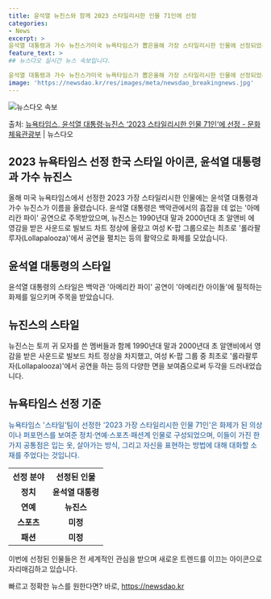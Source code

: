 ```yaml
---
title: 윤석열 뉴진스와 함께 2023 스타일리시한 인물 71인에 선정
categories:
- News
excerpt: >
윤석열 대통령과 가수 뉴진스가미국 뉴욕타임스가 뽑은올해 가장 스타일리시한 인물에 선정되었는데요. 이에 대해 …
feature_text: >
## 뉴스다오 실시간 뉴스 속보입니다.

윤석열 대통령과 가수 뉴진스가미국 뉴욕타임스가 뽑은올해 가장 스타일리시한 인물에 선정되었는데요. 이에 대해 …
image: 'https://newsdao.kr/res/images/meta/newsdao_breakingnews.jpg'
---
```


![뉴스다오 속보](https://newsdao.kr/res/images/meta/newsdao_breakingnews.jpg)

<p>출처: <a href="https://newsdao.kr/2788" rel="dofollow">뉴욕타임스, 윤석열 대통령·뉴진스 ‘2023 스타일리시한 인물 71인’에 선정 - 문화체육관광부</a> | 뉴스다오</p>

<h2>2023 뉴욕타임스 선정 한국 스타일 아이콘, 윤석열 대통령과 가수 뉴진스</h2>

<p data-ke-size="size16">올해 미국 뉴욕타임스에서 선정한 2023 가장 스타일리시한 인물에는 윤석열 대통령과 가수 뉴진스가 이름을 올렸습니다. 윤석열 대통령은 백악관에서의 흠잡을 데 없는 '아메리칸 파이' 공연으로 주목받았으며, 뉴진스는 1990년대 말과 2000년대 초 알앤비 에 영감을 받은 사운드로 빌보드 차트 정상에 올랐고 여성 K-팝 그룹으로는 최초로 '롤라팔루자(Lollapalooza)'에서 공연을 펼치는 등의 활약으로 화제를 모았습니다.</p>

<h2 data-ke-size="size26">윤석열 대통령의 스타일</h2>
윤석열 대통령의 스타일은 백악관 '아메리칸 파이' 공연이 '아메리칸 아이돌'에 필적하는 화제를 일으키며 주목을 받았습니다.

<h2 data-ke-size="size26">뉴진스의 스타일</h2>
뉴진스는 토끼 귀 모자를 쓴 멤버들과 함께 1990년대 말과 2000년대 초 알앤비에서 영감을 받은 사운드로 빌보드 차트 정상을 차지했고, 여성 K-팝 그룹 중 최초로 '롤라팔루자(Lollapalooza)'에서 공연을 하는 등의 다양한 면을 보여줌으로써 두각을 드러내었습니다.

<h2 data-ke-size="size26">뉴욕타임스 선정 기준</h2>
<span style="color: #1a5490;">뉴욕타임스 '스타일'팀이 선정한 '2023 가장 스타일리시한 인물 71인'은 화제가 된 의상이나 퍼포먼스를 보여준 정치·연예·스포츠·패션계 인물로 구성되었으며, 이들이 가진 한 가지 공통점은 입는 옷, 살아가는 방식, 그리고 자신을 표현하는 방법에 대해 대화할 소재를 주었다는 것입니다.</span>

<table>
  <tr>
    <th>선정 분야</th>
    <th>선정된 인물</th>
  </tr>
  <tr>
    <td style="text-align: center; height: 17px;"><b>정치</b></td>
    <td style="text-align: center; height: 17px;"><b>윤석열 대통령</b></td>
  </tr>
  <tr>
    <td style="text-align: center; height: 17px;"><b>연예</b></td>
    <td style="text-align: center; height: 17px;"><b>뉴진스</b></td>
  </tr>
  <tr>
    <td style="text-align: center; height: 17px;"><b>스포츠</b></td>
    <td style="text-align: center; height: 17px;"><b>미정</b></td>
  </tr>
  <tr>
    <td style="text-align: center; height: 17px;"><b>패션</b></td>
    <td style="text-align: center; height: 17px;"><b>미정</b></td>
  </tr>
</table>

<p data-ke-size="size16">이번에 선정된 인물들은 전 세계적인 관심을 받으며 새로운 트렌드를 이끄는 아이콘으로 자리매김하고 있습니다.</p>
 

빠르고 정확한 뉴스를 원한다면? 바로, <a href="https://newsdao.kr" rel="dofollow">https://newsdao.kr</a>


    

